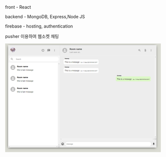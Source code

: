front - React

backend - MongoDB, Express,Node JS

firebase - hosting, authentication

pusher 이용하여 웹소켓 채팅


![alt text](./mernWhatsApp.PNG)
